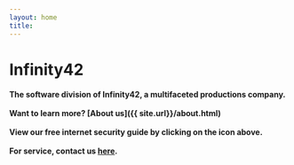```yaml
---
layout: home
title:
---
```

# Infinity42

#### **The software division of Infinity42, a multifaceted productions company.**<br><br>Want to learn more? [About us]({{ site.url}}/about.html) <br><br> View our free internet security guide by clicking on the icon above. <br><br>For service, contact us [here](mailto:software@infinity42.com).

